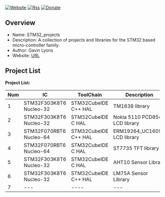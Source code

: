 [![Website](https://img.shields.io/badge/Website-Link-blue.svg)](https://gavinlyonsrepo.github.io/)  [![Rss](https://img.shields.io/badge/Subscribe-RSS-yellow.svg)](https://gavinlyonsrepo.github.io//feed.xml)  [![Donate](https://img.shields.io/badge/Donate-PayPal-green.svg)](https://www.paypal.com/paypalme/whitelight976)

Overview
--------------------------------------------
* Name: STM32_projects
* Description: A collection of projects and libraries for the STM32 based micro-controller family.
* Author: Gavin Lyons 
* Website: [URL](https://gavinlyonsrepo.github.io/)

Project List
-----------------------------------------

**Project List:**

| Num | IC |ToolChain | Description  | Link |
| --- | --- | --- | --- | --- |
| 1 |  STM32F303K8T6 Nucleo-32 | STM32CubeIDE C++ HAL | TM1638 library | [URL ](tm1638plus/) |
| 2 |  STM32F303K8T6 Nucleo-32  | STM32CubeIDE C HAL | Nokia 5110 PCD8544 LCD  library | [URL ](nokia5110text/)|
| 3 |  STM32F070RBT6 Nucleo-64 | STM32CubeIDE C++ HAL | ERM19264_UC1609C LCD library| [URL ](ERM19264/)|
| 4 |  STM32F070RBT6 Nucleo-64 | STM32CubeIDE C  HAL | ST7735 TFT library | [URL ](ST7735_TFT/)|
| 5 |  STM32F303K8T6 Nucleo-32 | STM32CubeIDE C  HAL | AHT10 Sensor Library | [URL ](AHT10/) |
| 6 |  STM32F303K8T6 Nucleo-32 | STM32CubeIDE C++ HAL | LM75A Sensor Library | [URL ](LM75A/)  |
| 7 |  --- |---- | --- | --- |
